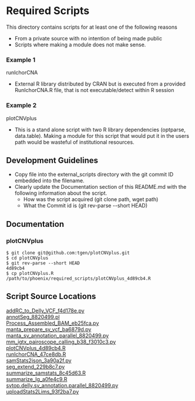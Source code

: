 # Required Scripts
This directory contains scripts for at least one of the following reasons
 - From a private source with no intention of being made public 
 - Scripts where making a module does not make sense.

### Example 1
runIchorCNA
 - External R library distributed by CRAN but is executed from a provided RunIchorCNA.R file, that is not executable/detect within R session
### Example 2
plotCNVplus
 - This is a stand alone script with two R library dependencies (optparse, data.table). Making a module for this script that would put it in the users path would be wasteful of institutional resources.  
## Development Guidelines
 - Copy file into the external_scripts directory with the git commit ID embedded into the filename.
 - Clearly update the Documentation section of this README.md with the following information about the script.
    - How was the script acquired (git clone path, wget path)
    - What the Commit id is (git rev-parse --short HEAD)
    
## Documentation
### plotCNVplus
```
$ git clone git@github.com:tgen/plotCNVplus.git
$ cd plotCNVplus
$ git rev-parse --short HEAD
4d89cb4
$ cp plotCNVplus.R /path/to/phoenix/required_scripts/plotCNVplus_4d89cb4.R
```

## Script Source Locations
[addRC_to_Delly_VCF_f4d178e.py](https://github.com/tgen/jetstream_resources/commit/f4d178e2b8982ff49025d42cb7c18d7b12053f42)  
[annotSeg_8820499.pl](https://github.com/tgen/jetstream_resources/commit/8820499e113a387fee98044112951fa534ad6f8e)  
[Process_Assembled_BAM_eb25fca.py](https://github.com/tgen/GaMMiT/commit/eb25fca1769e56048439efe80479759e164433cf)  
[manta_prepare_sv_vcf_ba6879d.py](https://github.com/tgen/jetstream_resources/commit/ba6879d05fad13b8e6c7aecd86498bc5c8e1b76e)  
[manta_sv_annotation_parallel_8820499.py](https://github.com/tgen/jetstream_resources/commit/8820499e113a387fee98044112951fa534ad6f8e)  
[mm_igtx_pairoscope_calling_b38_f3010c3.py](https://github.com/tgen/mm_IgTx_Calling/commit/f3010c358970f4c25cefddc824636f60a19842e1)  
[plotCNVplus_4d89cb4.R](https://github.com/tgen/plotCNVplus/commit/4d89cb4d8f35e48b916d660c82c52b8725ade16f)  
[runIchorCNA_47ce8db.R](https://github.com/broadinstitute/ichorCNA/commit/47ce8db4d81ada2d3ce09280661d1240f3dcd530#diff-79cb887cc56cef135b77c5b7a725975c)  
[samStats2json_3a90a2f.py](https://github.com/tgen/samStats2json/commit/3a90a2fefd8fc60a5ebd391dca6702fae419f32f)  
[seg_extend_229b8c7.py](https://github.com/tgen/jetstream_resources/commit/229b8c7641dd505789664aab88c1662d1f97e429)  
[summarize_samstats_8c45d63.R](https://github.com/tgen/plot_samstats/commit/8c45d63dbd7f5037d7bb658ac91647898bf7509f)  
[summarize_Ig_a0fe4c9.R](https://github.com/tgen/jetstream_resources/commit/a0fe4c9404158977415cd12fcb2596f2c759d068)  
[svtop.delly.sv_annotation.parallel_8820499.py](https://github.com/tgen/jetstream_resources/commit/8820499e113a387fee98044112951fa534ad6f8e)  
[uploadStats2Lims_93f2ba7.py](https://github.com/tgen/uploadStats2Lims/pull/2/commits/93f2ba7bfb2e4bb0cad55e7cccad336f04c2a6c4)  
